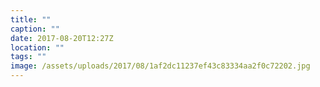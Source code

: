 ```yaml
---
title: ""
caption: ""
date: 2017-08-20T12:27Z
location: ""
tags: ""
image: /assets/uploads/2017/08/1af2dc11237ef43c83334aa2f0c72202.jpg
---
```

